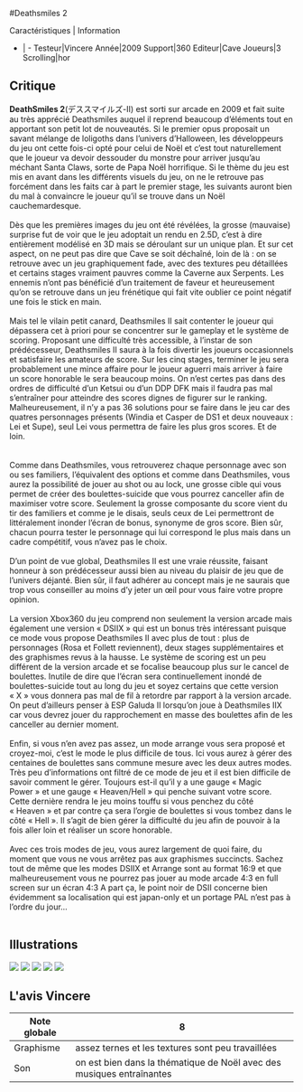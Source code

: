 #Deathsmiles 2

Caractéristiques | Information
- | -
Testeur|Vincere
Année|2009
Support|360
Editeur|Cave
Joueurs|3
Scrolling|hor

## Critique
<b>DeathSmiles 2</b>(&#12487;&#12473;&#12473;&#12510;&#12452;&#12523;&#12474;-&#8545;) est sorti sur arcade en 2009 et fait suite au très apprécié Deathsmiles auquel il reprend beaucoup d’éléments tout en apportant son petit lot de nouveautés. Si le premier opus proposait un savant mélange de loligoths dans l’univers d’Halloween, les développeurs du jeu ont cette fois-ci opté pour celui de Noël et c’est tout naturellement que le joueur va devoir dessouder du monstre pour arriver jusqu’au méchant Santa Claws, sorte de Papa Noël horrifique. Si le thème du jeu est mis en avant dans les différents visuels du jeu, on ne le retrouve pas forcément dans les faits car à part le premier stage, les suivants auront bien du mal à convaincre le joueur qu’il se trouve dans un Noël cauchemardesque. <br/><br/>Dès que les premières images du jeu ont été révélées, la grosse (mauvaise) surprise fut de voir que le jeu adoptait un rendu en 2.5D, c’est à dire entièrement modélisé en 3D mais se déroulant sur un unique plan. Et sur cet aspect, on ne peut pas dire que Cave se soit déchaîné, loin de là : on se retrouve avec un jeu graphiquement fade, avec des textures peu détaillées et certains stages vraiment pauvres comme la Caverne aux Serpents. Les ennemis n’ont pas bénéficié d’un traitement de faveur et heureusement qu’on se retrouve dans un jeu frénétique qui fait vite oublier ce point négatif une fois le stick en main. <br/><br/>Mais tel le vilain petit canard, Deathsmiles II sait contenter le joueur qui dépassera cet à priori pour se concentrer sur le gameplay et le système de scoring. Proposant une difficulté très accessible, à l’instar de son prédécesseur, Deathsmiles II saura à la fois divertir les joueurs occasionnels et satisfaire les amateurs de score. Sur les cinq stages, terminer le jeu sera probablement une mince affaire pour le joueur aguerri mais arriver à faire un score honorable le sera beaucoup moins. On n’est certes pas dans des ordres de difficulté d’un Ketsui ou d’un DDP DFK mais il faudra pas mal s’entraîner pour atteindre des scores dignes de figurer sur le ranking. Malheureusement, il n’y a pas 36 solutions pour se faire dans le jeu car des quatres personnages présents (Windia et Casper de DS1 et deux nouveaux : Lei et Supe), seul Lei vous permettra de faire les plus gros scores. Et de loin.  <br/><br/>Comme dans Deathsmiles, vous retrouverez chaque personnage avec son ou ses familiers, l’équivalent des options et comme dans Deathsmiles, vous aurez la possibilité de jouer au shot ou au lock, une grosse cible qui vous permet de créer des boulettes-suicide que vous pourrez canceller afin de maximiser votre score. Seulement la grosse composante du score vient du tir des familiers et comme je le disais, seuls ceux de Lei permettront de littéralement inonder l’écran de bonus, synonyme de gros score. Bien sûr, chacun pourra tester le personnage qui lui correspond le plus mais dans un cadre compétitif, vous n’avez pas le choix.<br/><br/>D’un point de vue global, Deathsmiles II est une vraie réussite, faisant honneur à son prédécesseur aussi bien au niveau du plaisir de jeu que de l’univers déjanté. Bien sûr, il faut adhérer au concept mais je ne saurais que trop vous conseiller au moins d’y jeter un œil pour vous faire votre propre opinion. <br/><br/>La version Xbox360 du jeu comprend non seulement la version arcade mais également une version « DSIIX » qui est un bonus très intéressant puisque ce mode vous propose Deathsmiles II avec plus de tout : plus de personnages (Rosa et Follett reviennent), deux stages supplémentaires et des graphismes revus à la hausse. Le système de scoring est un peu différent de la version arcade et se focalise beaucoup plus sur le cancel de boulettes. Inutile de dire que l’écran sera continuellement inondé de boulettes-suicide tout au long du jeu et soyez certains que cette version « X » vous donnera pas mal de fil à retordre par rapport à la version arcade. On peut d’ailleurs penser à ESP Galuda II lorsqu’on joue à Deathsmiles IIX car vous devrez jouer du rapprochement en masse des boulettes afin de les canceller au dernier moment. <br/><br/>Enfin, si vous n’en avez pas assez, un mode arrange vous sera proposé et croyez-moi, c’est le mode le plus difficile de tous. Ici vous aurez à gérer des centaines de boulettes sans commune mesure avec les deux autres modes. Très peu d’informations ont filtré de ce mode de jeu et il est bien difficile de savoir comment le gérer. Toujours est-il qu’il y a une gauge « Magic Power » et une gauge « Heaven/Hell » qui penche suivant votre score. Cette dernière rendra le jeu moins touffu si vous penchez du côté « Heaven » et par contre ça sera l’orgie de boulettes si vous tombez dans le côté « Hell ». Il s’agit de bien gérer la difficulté du jeu afin de pouvoir à la fois aller loin et réaliser un score honorable. <br/><br/>Avec ces trois modes de jeu, vous aurez largement de quoi faire, du moment que vous ne vous arrêtez pas aux graphismes succincts. Sachez tout de même que les modes DSIIX et Arrange sont au format 16:9 et que malheureusement vous ne pourrez pas jouer au mode arcade 4:3 en full screen sur un écran 4:3 A part ça, le point noir de DSII concerne bien évidemment sa localisation qui est japan-only et un portage PAL n’est pas à l’ordre du jour…<br/><br/>

## Illustrations
![](http://www.shmup.com/images/thumbs/img_fiche_1_1453.jpg)
![](http://www.shmup.com/images/thumbs/img_fiche_2_1453.jpg)
![](http://www.shmup.com/images/thumbs/img_fiche_3_1453.jpg)
![](http://www.shmup.com/images/thumbs/img_fiche_4_1453.jpg)
![](http://www.shmup.com/images/thumbs/img_fiche_5_1453.jpg)

## L'avis Vincere
Note globale|8
-|-
Graphisme|assez ternes et les textures sont peu travaillées
Son|on est bien dans la thématique de Noël avec des musiques entraînantes
